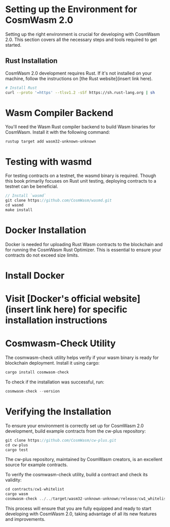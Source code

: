 # Setting up the Environment for CosmWasm 2.0

Setting up the right environment is crucial for developing with CosmWasm 2.0. This section covers all the necessary steps and tools required to get started.

## Rust Installation

CosmWasm 2.0 development requires Rust. If it's not installed on your machine, follow the instructions on [the Rust website](insert link here).

```bash
# Install Rust
curl --proto '=https' --tlsv1.2 -sSf https://sh.rust-lang.org | sh
```

# Wasm Compiler Backend

You'll need the Wasm Rust compiler backend to build Wasm binaries for CosmWasm. Install it with the following command:
```
rustup target add wasm32-unknown-unknown

```

# Testing with wasmd

For testing contracts on a testnet, the wasmd binary is required. Though this book primarily focuses on Rust unit testing, deploying contracts to a testnet can be beneficial.
```rust
// Install `wasmd`
git clone https://github.com/CosmWasm/wasmd.git
cd wasmd
make install
```

# Docker Installation

Docker is needed for uploading Rust Wasm contracts to the blockchain and for running the CosmWasm Rust Optimizer. This is essential to ensure your contracts do not exceed size limits.

# Install Docker
# Visit [Docker's official website](insert link here) for specific installation instructions

# Cosmwasm-Check Utility

The cosmwasm-check utility helps verify if your wasm binary is ready for blockchain deployment. Install it using cargo:
```rust
cargo install cosmwasm-check
```
To check if the installation was successful, run:
```rust
cosmwasm-check --version
```
# Verifying the Installation

To ensure your environment is correctly set up for CosmWasm 2.0 development, build example contracts from the cw-plus repository:
```rust
git clone https://github.com/CosmWasm/cw-plus.git
cd cw-plus
cargo test
```
The cw-plus repository, maintained by CosmWasm creators, is an excellent source for example contracts.

To verify the cosmwasm-check utility, build a contract and check its validity:

```rust
cd contracts/cw1-whitelist
cargo wasm
cosmwasm-check ../../target/wasm32-unknown-unknown/release/cw1_whitelist.wasm
```
This process will ensure that you are fully equipped and ready to start developing with CosmWasm 2.0, taking advantage of all its new features and improvements.
